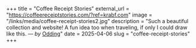 +++
title = "Coffee Receipt Stories"
external_url = "https://coffeereceiptstories.com/?ref=krabf.com"
image = "/links/media/coffee-receipt-stories2.jpg"
description = "Such a beautiful collection and website! A fun idea too when traveling, if only I could draw like this. — *by* [Odding](https://oddingwang.com/)"
date = 2025-04-06
slug = "coffee-receipt-stories"
+++ 